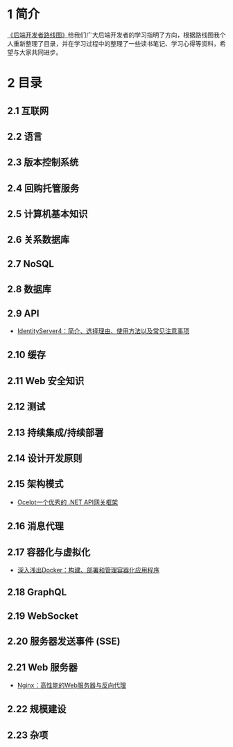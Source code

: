 # 1 简介

[《后端开发者路线图》](https://roadmap.sh/backend)给我们广大后端开发者的学习指明了方向，根据路线图我个人重新整理了目录，并在学习过程中的整理了一些读书笔记、学习心得等资料，希望与大家共同进步。

# 2 目录

## 2.1 互联网

## 2.2 语言

## 2.3 版本控制系统

## 2.4 回购托管服务

## 2.5 计算机基本知识

## 2.6 关系数据库

## 2.7 NoSQL

## 2.8 数据库

## 2.9 API
* [IdentityServer4：简介、选择理由、使用方法以及常见注意事项](./src/IdentityServer4：简介、选择理由、使用方法以及常见注意事项.md)

## 2.10 缓存

## 2.11 Web 安全知识

## 2.12 测试

## 2.13 持续集成/持续部署

## 2.14 设计开发原则

## 2.15 架构模式
* [Ocelot一个优秀的 .NET API网关框架](./src/Ocelot一个优秀的NETAPI网关框架.md)

## 2.16 消息代理

## 2.17 容器化与虚拟化
* [深入浅出Docker：构建、部署和管理容器化应用程序](./src/深入浅出Docker构建部署和管理容器化应用程序.md)

## 2.18 GraphQL

## 2.19 WebSocket

## 2.20 服务器发送事件 (SSE)

## 2.21 Web 服务器
* [Nginx：高性能的Web服务器与反向代理](./src/Nginx高性能的Web服务器与反向代理.md)

## 2.22 规模建设

## 2.23 杂项
